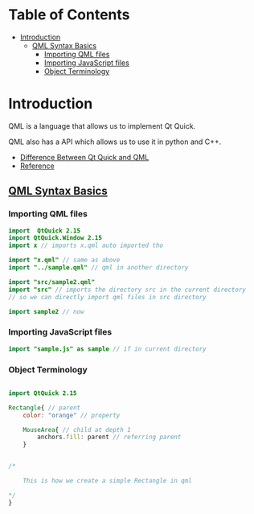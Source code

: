 # Table of Contents <!-- omit in toc -->

- [Introduction](#introduction)
  - [QML Syntax Basics](#qml-syntax-basics)
    - [Importing QML files](#importing-qml-files)
    - [Importing JavaScript files](#importing-javascript-files)
    - [Object Terminology](#object-terminology)

# Introduction

QML is a language that allows us to implement Qt Quick.

QML also has a API which allows us to use it in python and C++.

-   [Difference Between Qt Quick and QML](https://stackoverflow.com/questions/19696153/difference-between-qt-qml-and-qt-quick)
-   [Reference](https://doc.qt.io/qt-5/qtquick-index.html)

## [QML Syntax Basics](https://doc.qt.io/qt-5/qtqml-syntax-basics.html)

### Importing QML files

```qml
import  QtQuick 2.15
import QtQuick.Window 2.15
import x // imports x.qml auto imported tho

import "x.qml" // same as above
import "../sample.qml" // qml in another directory

import "src/sample2.qml"
import "src" // imports the directory src in the current directory
// so we can directly import qml files in src directory

import sample2 // now

```

### Importing JavaScript files

```qml
import "sample.js" as sample // if in current directory
```

### Object Terminology

```qml

import QtQuick 2.15

Rectangle{ // parent
    color: "orange" // property

    MouseArea{ // child at depth 1
        anchors.fill: parent // referring parent
    }


/*

    This is how we create a simple Rectangle in qml

*/
}
```
